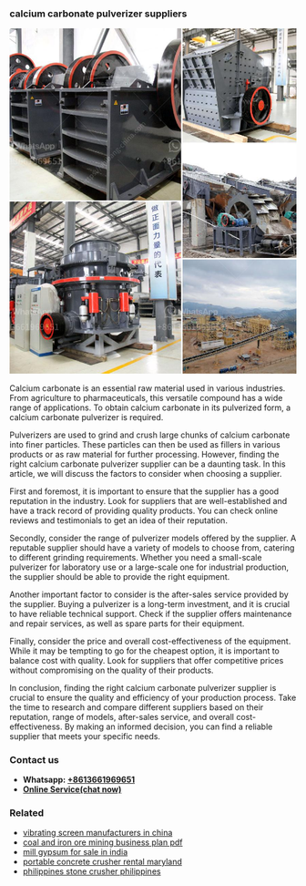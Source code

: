 <h3>calcium carbonate pulverizer suppliers</h3><img src='1706767890.jpg' alt=''><p>Calcium carbonate is an essential raw material used in various industries. From agriculture to pharmaceuticals, this versatile compound has a wide range of applications. To obtain calcium carbonate in its pulverized form, a calcium carbonate pulverizer is required.</p><p>Pulverizers are used to grind and crush large chunks of calcium carbonate into finer particles. These particles can then be used as fillers in various products or as raw material for further processing. However, finding the right calcium carbonate pulverizer supplier can be a daunting task. In this article, we will discuss the factors to consider when choosing a supplier.</p><p>First and foremost, it is important to ensure that the supplier has a good reputation in the industry. Look for suppliers that are well-established and have a track record of providing quality products. You can check online reviews and testimonials to get an idea of their reputation.</p><p>Secondly, consider the range of pulverizer models offered by the supplier. A reputable supplier should have a variety of models to choose from, catering to different grinding requirements. Whether you need a small-scale pulverizer for laboratory use or a large-scale one for industrial production, the supplier should be able to provide the right equipment.</p><p>Another important factor to consider is the after-sales service provided by the supplier. Buying a pulverizer is a long-term investment, and it is crucial to have reliable technical support. Check if the supplier offers maintenance and repair services, as well as spare parts for their equipment.</p><p>Finally, consider the price and overall cost-effectiveness of the equipment. While it may be tempting to go for the cheapest option, it is important to balance cost with quality. Look for suppliers that offer competitive prices without compromising on the quality of their products.</p><p>In conclusion, finding the right calcium carbonate pulverizer supplier is crucial to ensure the quality and efficiency of your production process. Take the time to research and compare different suppliers based on their reputation, range of models, after-sales service, and overall cost-effectiveness. By making an informed decision, you can find a reliable supplier that meets your specific needs.</p><h3>Contact us</h3><ul><li><strong>Whatsapp:&nbsp;<a href="https://wa.me/8613661969651">+8613661969651</a></strong></li><li><a href="https://swt.shibang-china.com/?git&amp;zhl&amp;calcium carbonate pulverizer suppliers"><strong>Online Service(chat now)</strong></a></li></ul><h3>Related</h3><ul><li><a href='vibrating screen manufacturers in china.md'>vibrating screen manufacturers in china</a></li><li><a href='coal and iron ore mining business plan pdf.md'>coal and iron ore mining business plan pdf</a></li><li><a href='mill gypsum for sale in india.md'>mill gypsum for sale in india</a></li><li><a href='portable concrete crusher rental maryland.md'>portable concrete crusher rental maryland</a></li><li><a href='philippines stone crusher philippines.md'>philippines stone crusher philippines</a></li></ul>